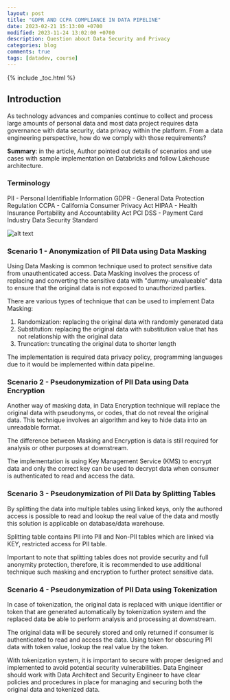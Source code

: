 ```yaml
---
layout: post
title: "GDPR AND CCPA COMPLIANCE IN DATA PIPELINE"
date: 2023-02-21 15:13:00 +0700
modified: 2023-11-24 13:02:00 +0700
description: Question about Data Security and Privacy
categories: blog
comments: true
tags: [datadev, course]
---
```

{% include _toc.html %}

## Introduction
As technology advances and companies continue to collect and process large amounts of personal data and most data project requires data governance with data security, data privacy within the platform. From a data engineering perspective, how do we comply with those requirements?

**Summary**: in the article, Author pointed out details of scenarios and use cases with sample implementation on Databricks and follow Lakehouse architecture.

### Terminology

PII - Personal Identifiable Information
GDPR - General Data Protection Regulation
CCPA - California Consumer Privacy Act
HIPAA - Health Insurance Portability and Accountability Act
PCI DSS - Payment Card Industry Data Security Standard

![alt text](/images/post/gdpr-ccpa.png "Data Privacy")

### **Scenario 1** - Anonymization of PII Data using Data Masking

Using Data Masking is common technique used to protect sensitive data from unauthenticated access. Data Masking involves the process of replacing and converting the sensitive data with "dummy-unvalueable" data to ensure that the original data is not exposed to unauthorized parties.

There are various types of technique that can be used to implement Data Masking:

1. Randomization: replacing the original data with randomly generated data
2. Substitution: replacing the original data with substitution value that has not relationship with the original data
3. Truncation: truncating the original data to shorter length

The implementation is required data privacy policy, programming languages due to it would be implemented within data pipeline.

### **Scenario 2** - Pseudonymization of PII Data using Data Encryption

Another way of masking data, in Data Encryption technique will replace the original data with pseudonyms, or codes, that do not reveal the original data. This technique involves an algorithm and key to hide data into an unreadable format.

The difference between Masking and Encryption is data is still required for analysis or other purposes at downstream.

The implementation is using Key Management Service (KMS) to encrypt data and only the correct key can be used to decrypt data when consumer is authenticated to read and access the data.

### **Scenario 3** - Pseudonymization of PII Data by Splitting Tables

By splitting the data into multiple tables using linked keys, only the authored access is possible to read and lookup the real value of the data and mostly this solution is applicable on database/data warehouse.

Splitting table contains PII into PII and Non-PII tables which are linked via KEY, restricted access for PII table.

Important to note that splitting tables does not provide security and full anonymity protection, therefore, it is recommended to use additional technique such masking and encryption to further protect sensitive data.

### **Scenario 4** - Pseudonymization of PII Data using Tokenization

In case of tokenization, the original data is replaced with unique identifier or token that are generated automatically by tokenization system and the replaced data be able to perform analysis and processing at downstream.

The original data will be securely stored and only returned if consumer is authenticated to read and access the data. Using token for obscuring PII data with token value, lookup the real value by the token.

With tokenization system, it is important to secure with proper designed and implemented to avoid potential security vulnerabilities. Data Engineer should work with Data Architect and Security Engineer to have clear policies and procedures in place for managing and securing both the original data and tokenized data.

